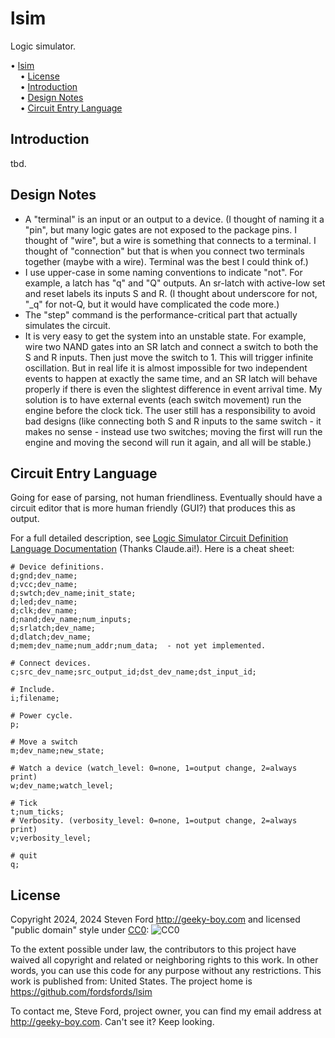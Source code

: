 # lsim
Logic simulator.

<!-- mdtoc-start -->
&bull; [lsim](#lsim)  
&nbsp;&nbsp;&nbsp;&nbsp;&bull; [License](#license)  
&nbsp;&nbsp;&nbsp;&nbsp;&bull; [Introduction](#introduction)  
&nbsp;&nbsp;&nbsp;&nbsp;&bull; [Design Notes](#design-notes)  
&nbsp;&nbsp;&nbsp;&nbsp;&bull; [Circuit Entry Language](#circuit-entry-language)  
<!-- TOC created by '../mdtoc/mdtoc.pl README.md' (see https://github.com/fordsfords/mdtoc) -->
<!-- mdtoc-end -->

## Introduction

tbd.

## Design Notes

* A "terminal" is an input or an output to a device.
(I thought of naming it a "pin", but many logic gates are not exposed
to the package pins. I thought of "wire", but a wire is something that connects
to a terminal. I thought of "connection" but that is when you connect two
terminals together (maybe with a wire). Terminal was the best I could think of.)
* I use upper-case in some naming conventions to indicate "not".
For example, a latch has "q" and "Q" outputs.
An sr-latch with active-low set and reset labels its inputs S and R.
(I thought about underscore for not, "_q" for not-Q, but it would have
complicated the code more.)
* The "step" command is the performance-critical part that actually simulates
the circuit.
* It is very easy to get the system into an unstable state.
For example, wire two NAND gates into an SR latch and connect a switch to both
the S and R inputs.
Then just move the switch to 1.
This will trigger infinite oscillation.
But in real life it is almost impossible for two independent events to happen at
exactly the same time, and an SR latch will behave properly if there is even the
slightest difference in event arrival time.
My solution is to have external events (each switch movement) run the engine
before the clock tick.
The user still has a responsibility to avoid bad designs (like connecting both
S and R inputs to the same switch - it makes no sense - instead use two
switches; moving the first will run the engine and moving the second will run
it again, and all will be stable.)

## Circuit Entry Language

Going for ease of parsing, not human friendliness.
Eventually should have a circuit editor that is more human
friendly (GUI?) that produces this as output.

For a full detailed description,
see [Logic Simulator Circuit Definition Language Documentation](circuit-language-docs.md) (Thanks Claude.ai!).
Here is a cheat sheet:

````
# Device definitions.
d;gnd;dev_name;
d;vcc;dev_name;
d;swtch;dev_name;init_state;
d;led;dev_name;
d;clk;dev_name;
d;nand;dev_name;num_inputs;
d;srlatch;dev_name;
d;dlatch;dev_name;
d;mem;dev_name;num_addr;num_data;  - not yet implemented.

# Connect devices.
c;src_dev_name;src_output_id;dst_dev_name;dst_input_id;

# Include.
i;filename;

# Power cycle.
p;

# Move a switch
m;dev_name;new_state;

# Watch a device (watch_level: 0=none, 1=output change, 2=always print)
w;dev_name;watch_level;

# Tick
t;num_ticks;
# Verbosity. (verbosity_level: 0=none, 1=output change, 2=always print)
v;verbosity_level;

# quit
q;
````

## License

Copyright 2024, 2024 Steven Ford http://geeky-boy.com and licensed
"public domain" style under
[CC0](http://creativecommons.org/publicdomain/zero/1.0/): 
![CC0](https://licensebuttons.net/p/zero/1.0/88x31.png "CC0")

To the extent possible under law, the contributors to this project have
waived all copyright and related or neighboring rights to this work.
In other words, you can use this code for any purpose without any
restrictions.  This work is published from: United States.  The project home
is https://github.com/fordsfords/lsim

To contact me, Steve Ford, project owner, you can find my email address
at http://geeky-boy.com.  Can't see it?  Keep looking.
